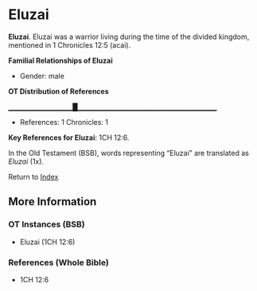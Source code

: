# Eluzai
**Eluzai**. 
Eluzai was a warrior living during the time of the divided kingdom, mentioned in 1 Chronicles 12:5 (acai). 




**Familial Relationships of Eluzai**


* Gender: male


**OT Distribution of References**

▁▁▁▁▁▁▁▁▁▁▁▁█▁▁▁▁▁▁▁▁▁▁▁▁▁▁▁▁▁▁▁▁▁▁▁▁▁▁
* References: 1 Chronicles: 1



**Key References for Eluzai**: 
1CH 12:6. 


In the Old Testament (BSB), words representing “Eluzai” are translated as 
*Eluzai* (1x). 




Return to [Index](00-Index.md)

## More Information

### OT Instances (BSB)

* Eluzai (1CH 12:6)



### References (Whole Bible)

* 1CH 12:6



